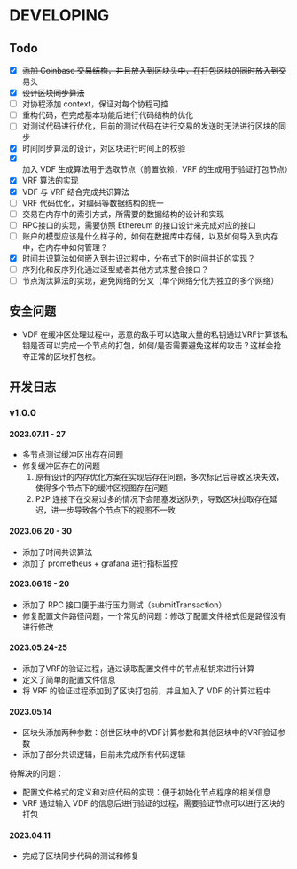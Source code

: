 # DEVELOPING

## Todo

- [x] <del>添加 Coinbase 交易结构，并且放入到区块头中，在打包区块的同时放入到交易头<del>
- [x] <del>设计区块同步算法</del>
- [ ] 对协程添加 context，保证对每个协程可控
- [ ] 重构代码，在完成基本功能后进行代码结构的优化
- [ ] 对测试代码进行优化，目前的测试代码在进行交易的发送时无法进行区块的同步
- [x] 时间同步算法的设计，对区块进行时间上的校验
- [x] 加入 VDF 生成算法用于选取节点（前置依赖，VRF 的生成用于验证打包节点）
- [x] VRF 算法的实现
- [x] VDF 与 VRF 结合完成共识算法
- [ ] VRF 代码优化，对编码等数据结构的统一
- [ ] 交易在内存中的索引方式，所需要的数据结构的设计和实现
- [ ] RPC接口的实现，需要仿照 Ethereum 的接口设计来完成对应的接口
- [ ] 账户的模型应该是什么样子的，如何在数据库中存储，以及如何导入到内存中，在内存中如何管理？
- [x] 时间共识算法如何嵌入到共识过程中，分布式下的时间共识的实现？
- [ ] 序列化和反序列化通过泛型或者其他方式来整合接口？
- [ ] 节点淘汰算法的实现，避免网络的分叉（单个网络分化为独立的多个网络）

## 安全问题

* VDF 在缓冲区处理过程中，恶意的敌手可以选取大量的私钥通过VRF计算该私钥是否可以完成一个节点的打包，如何/是否需要避免这样的攻击？这样会抢夺正常的区块打包权。

## 开发日志

### v1.0.0

#### 2023.07.11 - 27

* 多节点测试缓冲区出存在问题
* 修复缓冲区存在的问题
  1. 原有设计的内存优化方案在实现后存在问题，多次标记后导致区块失效，使得多个节点下的缓冲区视图存在问题
  2. P2P 连接下在交易过多的情况下会阻塞发送队列，导致区块拉取存在延迟，进一步导致各个节点下的视图不一致

#### 2023.06.20 - 30

* 添加了时间共识算法
* 添加了 prometheus + grafana 进行指标监控

#### 2023.06.19 - 20

* 添加了 RPC 接口便于进行压力测试（submitTransaction）
* 修复配置文件路径问题，一个常见的问题：修改了配置文件格式但是路径没有进行修改

#### 2023.05.24-25

* 添加了VRF的验证过程，通过读取配置文件中的节点私钥来进行计算
* 定义了简单的配置文件信息
* 将 VRF 的验证过程添加到了区块打包前，并且加入了 VDF 的计算过程中

#### 2023.05.14

* 区块头添加两种参数：创世区块中的VDF计算参数和其他区块中的VRF验证参数
* 添加了部分共识逻辑，目前未完成所有代码逻辑

待解决的问题：
* 配置文件格式的定义和对应代码的实现：便于初始化节点程序的相关信息
* VRF 通过输入 VDF 的信息后进行验证的过程，需要验证节点可以进行区块的打包

#### 2023.04.11 

* 完成了区块同步代码的测试和修复